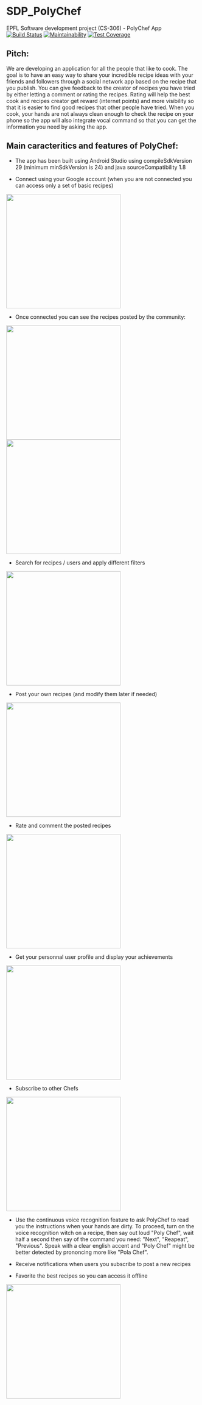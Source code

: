 # SDP_PolyChef
EPFL Software development project (CS-306) - PolyChef App
[![Build Status](https://api.cirrus-ci.com/github/Ingloryon/SDP_PolyChef.svg)](https://cirrus-ci.com/github/Ingloryon/SDP_PolyChef)
[![Maintainability](https://api.codeclimate.com/v1/badges/7f730c9da65cd0589f38/maintainability)](https://codeclimate.com/github/Ingloryon/SDP_PolyChef/maintainability)
[![Test Coverage](https://api.codeclimate.com/v1/badges/7f730c9da65cd0589f38/test_coverage)](https://codeclimate.com/github/Ingloryon/SDP_PolyChef/test_coverage)

## Pitch:
We are developing an application for all the people that like to cook. The goal is to have an easy way to share your incredible recipe ideas with your friends and followers through a social network app based on the recipe that you publish. 
You can give feedback to the creator of recipes you have tried by either letting a comment or rating the recipes. Rating will help the best cook and recipes creator get reward (internet points) and more visibility so that it is easier to find good recipes that other people have tried. 
When you cook, your hands are not always clean enough to check the recipe on your phone so the app will also integrate vocal command so that you can get the information you need by asking the app.

## Main caracteritics and features of PolyChef:

- The app has been built using Android Studio using compileSdkVersion 29 (minimum minSdkVersion is 24) and java sourceCompatibility 1.8

- Connect using your Google account (when you are not connected you can access only a set of basic recipes)

<img src="screenshots/connect.png" width="300">

- Once connected you can see the recipes posted by the community:

<p float="left">
  <img src="screenshots/homePage.png" width="300">
  <img src="screenshots/fullRecipe.png" width="300">
</p>

- Search for recipes / users and apply different filters

<img src="screenshots/search.png" width="300">

- Post your own recipes (and modify them later if needed)

<img src="screenshots/postRecipe.png" width="300">

- Rate and comment the posted recipes

<img src="screenshots/rate.png" width="300">

- Get your personnal user profile and display your achievements

<img src="screenshots/userProfile.png" width="300">

- Subscribe to other Chefs

<img src="screenshots/drawerSubscriptions.png" width="300">

- Use the continuous voice recognition feature to ask PolyChef to read you the instructions when your hands are dirty. To proceed, turn on the voice recognition witch on a recipe, then say out loud "Poly Chef", wait half a second then say of the command you need: "Next", "Reapeat", "Previous". Speak with a clear english accent and "Poly Chef" might be better detected by prononcing more like "Pola Chef".

- Receive notifications when users you subscribe to post a new recipes

- Favorite the best recipes so you can access it offline

<img src="screenshots/favorites.png" width="300">





